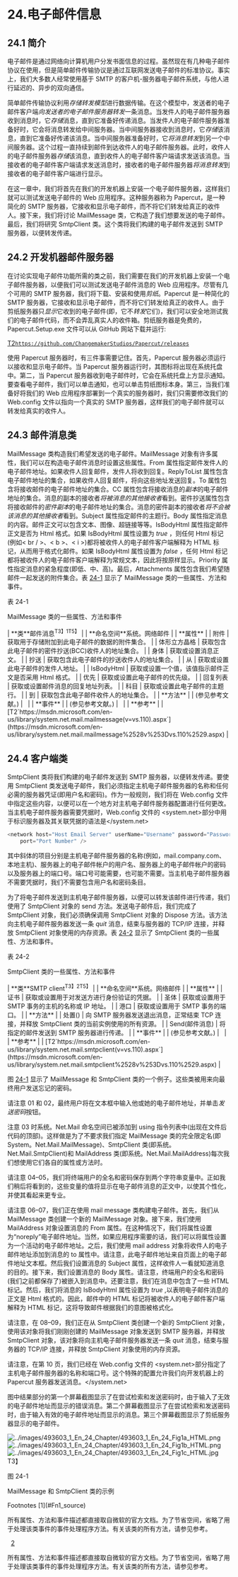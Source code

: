 # 24.电子邮件信息

## 24.1 简介

电子邮件是通过网络向计算机用户分发书面信息的过程。虽然现在有几种电子邮件协议在使用，但是简单邮件传输协议是通过互联网发送电子邮件的标准协议。事实上，我们大多数人经常使用基于 SMTP 的客户机-服务器电子邮件系统，与他人进行延迟的、异步的双向通信。

简单邮件传输协议利用*存储转发模型*进行数据传输。在这个模型中，发送者的电子邮件客户端*向发送者的电子邮件服务器转发*一条消息。当发件人的电子邮件服务器收到消息时，它*存储*消息，直到它准备好传递消息。当发件人的电子邮件服务器准备好时，它会将消息转发给中间服务器。当中间服务器接收到消息时，它*存储*该消息，直到它准备好传递该消息。当中间服务器准备好时，它*将消息转发*到另一个中间服务器。这个过程一直持续到邮件到达收件人的电子邮件服务器。此时，收件人的电子邮件服务器*存储*该消息，直到收件人的电子邮件客户端请求发送该消息。当接收者的电子邮件客户端请求发送消息时，接收者的电子邮件服务器*将消息转发*到接收者的电子邮件客户端进行显示。

在这一章中，我们将首先在我们的开发机器上安装一个电子邮件服务器，这样我们就可以测试发送电子邮件的 Web 应用程序。这种服务器称为 Papercut，是一种简化的 SMTP 服务器，它接收和显示电子邮件，而不将它们转发给真正的收件人。接下来，我们将讨论 MailMessage 类，它构造了我们想要发送的电子邮件。最后，我们将研究 SmtpClient 类。这个类将我们构建的电子邮件发送到 SMTP 服务器，以便转发传递。

## 24.2 开发机器邮件服务器

在讨论实现电子邮件功能所需的类之前，我们需要在我们的开发机器上安装一个电子邮件服务器，以便我们可以测试发送电子邮件消息的 Web 应用程序。尽管有几个可用的 SMTP 服务器，我们将下载、安装和使用*剪纸*。Papercut 是一种简化的 SMTP 服务器，它接收和显示电子邮件，而不将它们转发给真正的收件人。由于剪纸服务器只*显示*它收到的电子邮件(即，它不*转发*它们)，我们可以安全地测试我们的电子邮件代码，而不会弄乱真实人的收件箱。剪纸服务器是免费的，Papercut.Setup.exe 文件可以从 GitHub 网站下载并运行:

[T2`https://github.com/ChangemakerStudios/Papercut/releases`](https://github.com/ChangemakerStudios/Papercut/releases)

使用 Papercut 服务器时，有三件事需要记住。首先，Papercut 服务器必须运行以接收和显示电子邮件。当 Papercut 服务器运行时，其图标将出现在系统托盘中。第二，当 Papercut 服务器收到电子邮件时，它会在系统托盘上方显示通知。要查看电子邮件，我们可以单击通知，也可以单击剪纸图标本身。第三，当我们准备好将我们的 Web 应用程序部署到一个真实的服务器时，我们只需要修改我们的 Web.config 文件以指向一个真实的 SMTP 服务器，这样我们的电子邮件就可以转发给真实的收件人。

## 24.3 邮件消息类

MailMessage 类构造我们希望发送的电子邮件。MailMessage 对象有许多属性，我们可以在构造电子邮件消息时设置这些属性。From 属性指定邮件发件人的电子邮件地址。如果收件人回复邮件，发件人将收到回复。ReplyToList 属性包含电子邮件地址的集合，如果收件人回复邮件，将向这些地址发送回复。To 属性包含将接收邮件的电子邮件地址的集合。CC 属性包含将接收消息的*副本*的电子邮件地址的集合。消息的副本的接收者*将被消息的其他接收者*看到。密件抄送属性包含将接收邮件的*密件副本*的电子邮件地址的集合。消息的密件副本的接收者*将不会被该消息的其他接收者*看到。Subject 属性指定邮件的主题行。Body 属性指定消息的内容。邮件正文可以包含文本、图像、超链接等等。IsBodyHtml 属性指定邮件正文是否为 Html 格式。如果 IsBodyHtml 属性设置为 *true* ，则任何 Html 标记(例如< br / >、< b >、< i >)都将被收件人的电子邮件客户端解释为 HTML 标记，从而用于格式化邮件。如果 IsBodyHtml 属性设置为 *false* ，任何 Html 标记都将被收件人的电子邮件客户端解释为常规文本，因此将按原样显示。Priority 属性指定消息的紧急程度(即低、中、高)。最后，Attachments 属性包含我们希望随邮件一起发送的附件集合。表 [24-1](#Tab1) 显示了 MailMessage 类的一些属性、方法和事件。

表 24-1

MailMessage 类的一些属性、方法和事件

<colgroup><col class="tcol1 align-left"> <col class="tcol2 align-left"></colgroup> 
| **类**邮件消息<sup>T3】1T5】</sup> |
| **命名空间**系统。网络邮件 |
| **属性** |
| 附件 | 获取用于存储附加到此电子邮件的数据的附件集合。 |
| 体形立方晶格 | 获取包含此电子邮件的密件抄送(BCC)收件人的地址集合。 |
| 身体 | 获取或设置消息正文。 |
| 抄送 | 获取包含此电子邮件的抄送收件人的地址集合。 |
| 从 | 获取或设置此电子邮件的发件人地址。 |
| IsBodyHtml | 获取或设置一个值，该值指示邮件正文是否采用 Html 格式。 |
| 优先 | 获取或设置此电子邮件的优先级。 |
| 回复列表 | 获取或设置邮件消息的回复地址列表。 |
| 科目 | 获取或设置此电子邮件的主题行。 |
| 到 | 获取包含此电子邮件收件人的地址集合。 |
| **方法** |
| (参见参考文献。) |   |
| **事件** |
| (参见参考文献。) |   |
| **参考** |
| [T2`https://msdn.microsoft.com/en-us/library/system.net.mail.mailmessage(v=vs.110).aspx`](https://msdn.microsoft.com/en-us/library/system.net.mail.mailmessage%2528v%253Dvs.110%2529.aspx) |

## 24.4 客户端类

SmtpClient 类将我们构建的电子邮件发送到 SMTP 服务器，以便转发传递。要使用 SmtpClient 类发送电子邮件，我们必须指定主机电子邮件服务器的名称和任何必需的服务器凭证(即用户名和密码)。作为一般规则，我们将在 Web.config 文件中指定这些内容，以便可以在一个地方对主机电子邮件服务器配置进行任何更改。当主机电子邮件服务器需要凭据时，Web.config 文件的 <system.net><mailsettings><smtp>部分中用于标识服务器及其关联凭据的语法是</smtp></mailsettings></system.net>

```cs
<network host="Host Email Server" userName="Username" password="Password"
    port="Port Number" />

```

其中斜体的项目分别是主机电子邮件服务器的名称(例如，mail.company.com、本地主机)、服务器上的电子邮件帐户的用户名、服务器上的电子邮件帐户的密码以及服务器上的端口号。端口号可能需要，也可能不需要。当主机电子邮件服务器不需要凭据时，我们不需要包含用户名和密码条目。

为了将电子邮件发送到主机电子邮件服务器，以便可以转发该邮件进行传递，我们使用了 SmtpClient 对象的 send 方法。发送电子邮件后，我们完成了 SmtpClient 对象，我们必须确保调用 SmtpClient 对象的 Dispose 方法。该方法向主机电子邮件服务器发送一条 *quit* 消息，结束与服务器的 TCP/IP 连接，并释放 SmtpClient 对象使用的内存资源。表 [24-2](#Tab2) 显示了 SmtpClient 类的一些属性、方法和事件。

表 24-2

SmtpClient 类的一些属性、方法和事件

<colgroup><col class="tcol1 align-left"> <col class="tcol2 align-left"></colgroup> 
| **类**SMTP client<sup>T3】2T5】</sup> |
| **命名空间**系统。网络邮件 |
| **属性** |
| 证书 | 获取或设置用于对发送方进行身份验证的凭据。 |
| 圣体 | 获取或设置用于 SMTP 事务的主机的名称或 IP 地址。 |
| 港口 | 获取或设置用于 SMTP 事务的端口。 |
| **方法** |
| 处置() | 向 SMTP 服务器发送退出消息，正常结束 TCP 连接，并释放 SmtpClient 类的当前实例使用的所有资源。 |
| Send(邮件消息) | 将指定的邮件发送到 SMTP 服务器进行传递。 |
| **事件** |
| (参见参考文献。) |   |
| **参考** |
| [T2`https://msdn.microsoft.com/en-us/library/system.net.mail.smtpclient(v=vs.110).aspx`](https://msdn.microsoft.com/en-us/library/system.net.mail.smtpclient%2528v%253Dvs.110%2529.aspx) |

图 [24-1](#Fig1) 显示了 MailMessage 和 SmtpClient 类的一个例子。这些类被用来向最终用户发送忘记的密码。

请注意 01 和 02，最终用户将在文本框中输入他或她的电子邮件地址，并单击*发送密码*按钮。

注意 03 时系统。Net.Mail 命名空间已被添加到 using 指令列表中(出现在文件后代码的顶部)。这样做是为了不要求我们指定 MailMessage 类的完全限定名(即 System。Net.Mail.MailMessage)、SmtpClient 类(即系统。Net.Mail.SmtpClient)和 MailAddress 类(即系统。Net.Mail.MailAddress)每次我们想使用它们各自的属性或方法时。

请注意 04–05，我们将终端用户的全名和密码保存到两个字符串变量中。正如我们稍后将看到的，这些变量的值将显示在电子邮件消息的正文中，以使其个性化，并使其看起来更专业。

请注意 06–07，我们正在使用 mail message 类构建电子邮件。首先，我们从 MailMessage 类创建一个新的 MailMessage 对象。接下来，我们使用 MailAddress 对象设置消息的 From 属性。在这种情况下，我们将属性设置为“noreply”电子邮件地址。当然，如果应用程序需要的话，我们可以将属性设置为一个活动的电子邮件地址。之后，我们使用 mail address 对象将收件人的电子邮件地址添加到消息的 to 属性中。请注意，此电子邮件地址来自页面上的电子邮件地址文本框。然后我们设置消息的 Subject 属性，这样收件人一看就知道消息的目的。接下来，我们设置消息的 Body 属性。请注意，终端用户的全名和密码(我们之前都保存了)被嵌入到消息中。还要注意，我们在消息中包含了一些 HTML 标记。然后，我们将消息的 IsBodyHtml 属性设置为 *true* ,以表明电子邮件消息的正文是 Html 格式的。因此，邮件中的 HTML 标记将被收件人的电子邮件客户端解释为 HTML 标记，这将导致邮件根据我们的意图被格式化。

请注意，在 08–09，我们正在从 SmtpClient 类创建一个新的 SmtpClient 对象，使用该对象将我们刚刚创建的 MailMessage 对象发送到 SMTP 服务器，并释放 SmtpClient 对象，该对象将向主机电子邮件服务器发送一条 *quit* 消息，结束与服务器的 TCP/IP 连接，并释放 SmtpClient 对象使用的内存资源。

请注意，在第 10 页，我们已经在 Web.config 文件的 <system.net><mailsettings><smtp>部分指定了主机电子邮件服务器的名称和端口号。这个特殊的配置允许我们向开发机器上的 Papercut 服务器发送消息。</smtp></mailsettings></system.net>

图中结果部分的第一个屏幕截图显示了在尝试检索和发送密码时，由于输入了无效的电子邮件地址而显示的错误消息。第二个屏幕截图显示了在尝试检索和发送密码时，由于输入有效的电子邮件地址而显示的消息。第三个屏幕截图显示了剪纸服务器显示的电子邮件。

![../images/493603_1_En_24_Chapter/493603_1_En_24_Fig1a_HTML.png](../images/493603_1_En_24_Chapter/493603_1_En_24_Fig1a_HTML.png)![../images/493603_1_En_24_Chapter/493603_1_En_24_Fig1b_HTML.png](../images/493603_1_En_24_Chapter/493603_1_En_24_Fig1b_HTML.png)![../images/493603_1_En_24_Chapter/493603_1_En_24_Fig1c_HTML.jpg](../images/493603_1_En_24_Chapter/493603_1_En_24_Fig1c_HTML.jpg)T3】

图 24-1

MailMessage 和 SmtpClient 类的示例

<aside aria-label="Footnotes" class="FootnoteSection" epub:type="footnotes">Footnotes [1](#Fn1_source)

所有属性、方法和事件描述都直接取自微软的官方文档。为了节省空间，省略了用于处理该类事件的事件处理程序方法。有关该类的所有方法，请参见参考。

  [2](#Fn2_source)

所有属性、方法和事件描述都直接取自微软的官方文档。为了节省空间，省略了用于处理该类事件的事件处理程序方法。有关该类的所有方法，请参见参考。

 </aside>